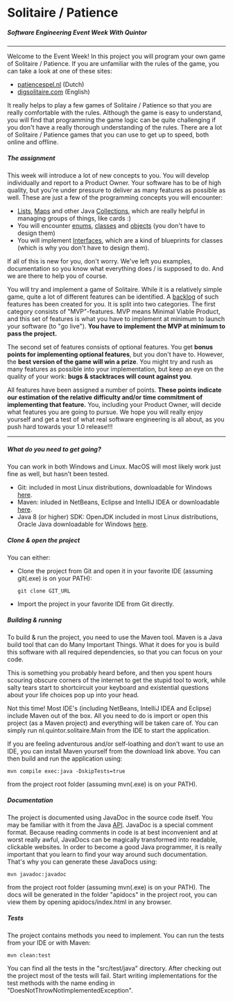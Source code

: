 # Solitaire / Patience
##### Software Engineering Event Week With Quintor

--- 

Welcome to the Event Week! In this project you will program your own game of Solitaire / Patience. If you are unfamiliar 
with the rules of the game, you can take a look at one of these sites:
 - [patiencespel.nl](http://www.patiencespel.nl/patiencespelregels.php) (Dutch)
 - [digsolitaire.com](http://digsolitaire.com/solitaire-rules.php) (English)

It really helps to play a few games of Solitaire / Patience so that you are really comfortable with the rules. Although 
the game is
easy to understand, you will find that programming the game logic can be quite challenging if you don't have a really 
thorough understanding of the rules. There are a lot of Solitaire / Patience games that you can use to 
get up to speed, both online and offline.

##### The assignment
This week will introduce a lot of new concepts to you. You will develop individually and report to a Product Owner. Your software has to be of high quality, but you're under pressure to deliver as 
many features as possible as well. These are just a few of the programming concepts you will encounter:

 - [Lists](https://docs.oracle.com/javase/8/docs/api/java/util/List.html), 
   [Maps](https://docs.oracle.com/javase/8/docs/api/java/util/Map.html) and other Java 
   [Collections](https://docs.oracle.com/javase/8/docs/api/java/util/Collection.html), which are really helpful in 
   managing groups of things, like cards :)
 - You will encounter [enums](https://docs.oracle.com/javase/tutorial/java/javaOO/enum.html), 
   [classes](https://docs.oracle.com/javase/tutorial/java/javaOO/classes.html) and 
   [objects](https://docs.oracle.com/javase/tutorial/java/javaOO/objects.html) (you don't have to design them)
 - You will implement [Interfaces](https://docs.oracle.com/javase/tutorial/java/concepts/interface.html), 
   which are a kind of blueprints for classes (which is why you don't have to design them).

If all of this is new for you, don't worry. We've left you examples, documentation so you know what everything does / 
is supposed to do. And we are there to help you of course.

You will try and implement a game of Solitaire. While it is a relatively simple game, quite a lot of different 
features can be identified. A [backlog](backlog.md) of such features has been created for you. It is split into two categories. 
The first category consists of "MVP"-features. MVP means Minimal Viable Product, and this set of features is what you 
have to implement at minimum to launch your software (to "go live"). **You have to implement the MVP at minimum to pass the 
project.**

The second set of features consists of optional features. You get **bonus points for implementing optional features**,
but you don't have to. However, the **best version of the game will win a prize**. You might try and rush as many
features as possible into your implementation, but keep an eye on the quality of your work: **bugs & stacktraces will count
against you**.

All features have been assigned a number of points. **These points indicate our estimation of the relative difficulty 
and/or time commitment of implementing that feature.** You, including your Product Owner, will decide what 
features you are going to pursue. We hope you will really enjoy yourself and get a test of what real software engineering
is all about, as you push hard towards your 1.0 release!!!

---  

##### What do you need to get going?
You can work in both Windows and Linux. MacOS will most likely work just fine as well, but hasn't been tested.

 - Git: included in most Linux distributions, downloadable for Windows [here](https://git-scm.com/download/win).
 - Maven: inluded in NetBeans, Eclipse and IntelliJ IDEA or downloadable [here](https://maven.apache.org/download.cgi).
 - Java 8 (or higher) SDK: OpenJDK included in most Linux distributions, Oracle Java downloadable for Windows 
   [here](http://www.oracle.com/technetwork/java/javase/downloads/jdk9-downloads-3848520.html).

##### Clone & open the project
You can either:
 - Clone the project from Git and open it in your favorite IDE (assuming git(.exe) is on your PATH):
 
   ```
   git clone GIT_URL
   ```
 - Import the project in your favorite IDE from Git directly.

##### Building & running
To build & run the project, you need to use the Maven tool. Maven is a Java build tool that can 
do Many Important Things. What it does for you is build this software with all required dependencies, so 
that you can focus on your code.

This is something you probably heard before, and then you spent hours scouring obscure corners of the 
internet to get the stupid tool to work, while salty tears start to shortcircuit your keyboard and 
existential questions about your life choices pop up into your head.

Not this time! Most IDE's (including NetBeans, IntelliJ IDEA and Eclipse) include Maven out of the box. 
All you need to do is import or open this project (as a Maven project) and everything will be taken care
of. You can simply run nl.quintor.solitaire.Main from the IDE to start the application.

If you are feeling adventurous and/or self-loathing and don't want to use an IDE, you can install Maven 
yourself from the download link above. You can then build and run the application using:
```
mvn compile exec:java -DskipTests=true
``` 
from the project root folder (assuming mvn(.exe) is on your PATH).

##### Documentation

The project is documented using JavaDoc in the source code itself. You may be familiar
with it from the Java [API](https://docs.oracle.com/javase/8/docs/api/). JavaDoc is a special comment format. Because 
reading comments in code is at best inconvenient and at worst really awful, JavaDocs can be magically transformed into 
readable, clickable websites. In order to become a good Java programmer, it is really important that you learn to find 
your way around such documentation. That's why you can generate these JavaDocs using:
```
mvn javadoc:javadoc
```
from the project root folder (assuming mvn(.exe) is on your PATH). The docs will be generated in the folder "apidocs" 
in the project root, you can view them by opening apidocs/index.html in any browser.

##### Tests

The project contains methods you need to implement. You can run the tests from your IDE or with Maven:
```
mvn clean:test
```
You can find all the tests in the "src/test/java" directory.
After checking out the project most of the tests will fail. Start writing implementations for the test methods with 
the name ending in "DoesNotThrowNotImplementedException".
